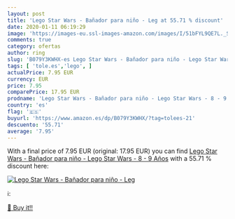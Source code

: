 ```yaml
---
layout: post
title: 'Lego Star Wars - Bañador para niño - Leg at 55.71 % discount'
date: 2020-01-11 06:19:29
image: 'https://images-eu.ssl-images-amazon.com/images/I/51bFYL9QE7L._SL200_.jpg'
comments: true
category: ofertas
author: ring
slug: 'B079Y3KWHX-es Lego Star Wars - Bañador para niño - Lego Star Wars - 8 -...'
tags: [ 'tole.es','lego', ]
actualPrice: 7.95 EUR
currency: EUR
price: 7.95
comparePrice: 17.95 EUR
prodname: 'Lego Star Wars - Bañador para niño - Lego Star Wars - 8 - 9 Años'
country: 'es'
flag: '🇪🇸'
buyurl: 'https://www.amazon.es/dp/B079Y3KWHX/?tag=tolees-21'
descuento: '55.71'
average: '7.95'
---
```


With a final price of 7.95 EUR (original: 17.95 EUR) you can find [Lego Star Wars - Bañador para niño - Lego Star Wars - 8 - 9 Años](https://www.amazon.es/dp/B079Y3KWHX/?tag=tolees-21) with a  55.71 % discount here:

[![Lego Star Wars - Bañador para niño - Leg](https://images-eu.ssl-images-amazon.com/images/I/51bFYL9QE7L._SL200_.jpg)](https://www.amazon.es/dp/B079Y3KWHX/?tag=tolees-21)

ℹ️:


[🛒 Buy it!!](https://www.amazon.es/dp/B079Y3KWHX/?tag=tolees-21)
